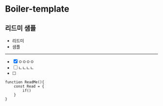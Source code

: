 # Boiler-template

## 리드미 샘플

- 리드미
- 샘플

---

- [x]  ㅇㅇㅇㅇ
- [ ]  ㄴㄴㄴㄴ
- [ ]  

```tsx
function ReadMe(){
	const Read = {
		if()
	}
}
```
